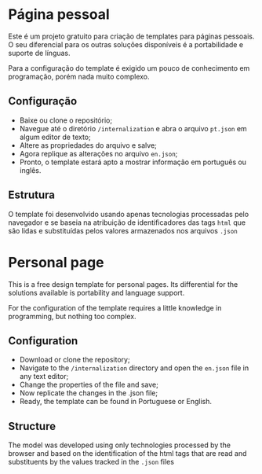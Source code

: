 # Página pessoal

Este é um projeto gratuito para criação de templates para páginas pessoais. O seu diferencial para os outras soluções disponíveis é a portabilidade e suporte de línguas.

Para a configuração do template é exigido um pouco de conhecimento em programação, porém nada muito complexo. 

## Configuração
- Baixe ou clone o repositório;
- Navegue até o diretório `/internalization` e abra o arquivo `pt.json` em algum editor de texto;
- Altere as propriedades do arquivo e salve;
- Agora replique as alterações no arquivo `en.json`;
- Pronto, o template estará apto a mostrar informação em português ou inglês.

## Estrutura
O template foi desenvolvido usando apenas tecnologias processadas pelo navegador e se baseia na atribuição de identificadores das tags `html` que são lidas e substituídas pelos valores armazenados nos arquivos `.json`


# Personal page
This is a free design template for personal pages. Its differential for the solutions available is portability and language support.

For the configuration of the template requires a little knowledge in programming, but nothing too complex.

## Configuration
- Download or clone the repository;
- Navigate to the `/internalization` directory and open the `en.json` file in any text editor;
- Change the properties of the file and save;
- Now replicate the changes in the .json file;
- Ready, the template can be found in Portuguese or English.

## Structure
The model was developed using only technologies processed by the browser and based on the identification of the html tags that are read and substituents by the values ​​tracked in the `.json` files
